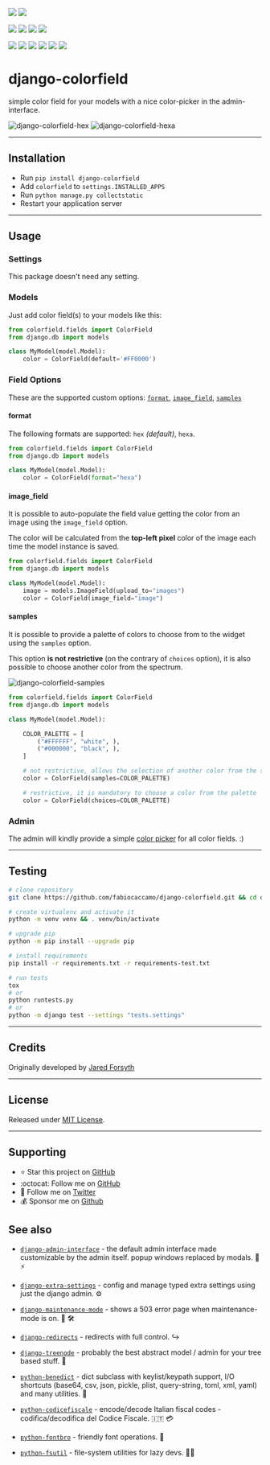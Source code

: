 [![](https://img.shields.io/pypi/pyversions/django-colorfield.svg?color=3776AB&logo=python&logoColor=white)](https://www.python.org/)
[![](https://img.shields.io/pypi/djversions/django-colorfield?color=0C4B33&logo=django&logoColor=white&label=django)](https://www.djangoproject.com/)

[![](https://img.shields.io/pypi/v/django-colorfield.svg?color=blue&logo=pypi&logoColor=white)](https://pypi.org/project/django-colorfield/)
[![](https://pepy.tech/badge/django-colorfield/month)](https://pepy.tech/project/django-colorfield)
[![](https://img.shields.io/github/stars/fabiocaccamo/django-colorfield?logo=github)](https://github.com/fabiocaccamo/django-colorfield/)
[![](https://img.shields.io/pypi/l/django-colorfield.svg?color=blue)](https://github.com/fabiocaccamo/django-colorfield/blob/master/LICENSE.txt)

[![](https://results.pre-commit.ci/badge/github/fabiocaccamo/django-colorfield/master.svg)](https://results.pre-commit.ci/latest/github/fabiocaccamo/django-colorfield/master)
[![](https://img.shields.io/github/workflow/status/fabiocaccamo/django-colorfield/Test%20package?label=build&logo=github)](https://github.com/fabiocaccamo/django-colorfield)
[![](https://img.shields.io/codecov/c/gh/fabiocaccamo/django-colorfield?logo=codecov)](https://codecov.io/gh/fabiocaccamo/django-colorfield)
[![](https://img.shields.io/codacy/grade/194566618f424a819ce43450ea0af081?logo=codacy)](https://www.codacy.com/app/fabiocaccamo/django-colorfield)
[![](https://img.shields.io/codeclimate/maintainability/fabiocaccamo/django-colorfield?logo=code-climate)](https://codeclimate.com/github/fabiocaccamo/django-colorfield/)
[![](https://img.shields.io/badge/code%20style-black-000000.svg)](https://github.com/psf/black)

# django-colorfield
simple color field for your models with a nice color-picker in the admin-interface.

![django-colorfield-hex](https://user-images.githubusercontent.com/7900305/104512324-51ed0f80-55ee-11eb-9144-de03d922c2ce.png)
![django-colorfield-hexa](https://user-images.githubusercontent.com/7900305/104512063-ec991e80-55ed-11eb-95b6-9174ac3f4f38.png)

---

## Installation
-   Run `pip install django-colorfield`
-   Add `colorfield` to `settings.INSTALLED_APPS`
-   Run `python manage.py collectstatic`
-   Restart your application server

---

## Usage

### Settings
This package doesn't need any setting.

### Models
Just add color field(s) to your models like this:

```python
from colorfield.fields import ColorField
from django.db import models

class MyModel(model.Model):
    color = ColorField(default='#FF0000')
```

### Field Options
These are the supported custom options: [`format`](#format), [`image_field`](#image_field), [`samples`](#samples)

#### format

The following formats are supported: `hex` *(default)*, `hexa`.

```python
from colorfield.fields import ColorField
from django.db import models

class MyModel(model.Model):
    color = ColorField(format="hexa")
```

#### image_field

It is possible to auto-populate the field value getting the color from an image using the `image_field` option.

The color will be calculated from the **top-left pixel** color of the image each time the model instance is saved.

```python
from colorfield.fields import ColorField
from django.db import models

class MyModel(model.Model):
    image = models.ImageField(upload_to="images")
    color = ColorField(image_field="image")
```

#### samples

It is possible to provide a palette of colors to choose from to the widget using the `samples` option.

This option **is not restrictive** (on the contrary of `choices` option), it is also possible to choose another color from the spectrum.

![django-colorfield-samples](https://user-images.githubusercontent.com/7900305/104512178-194d3600-55ee-11eb-8cba-91cca156da06.png)

```python
from colorfield.fields import ColorField
from django.db import models

class MyModel(model.Model):

    COLOR_PALETTE = [
        ("#FFFFFF", "white", ),
        ("#000000", "black", ),
    ]

    # not restrictive, allows the selection of another color from the spectrum.
    color = ColorField(samples=COLOR_PALETTE)

    # restrictive, it is mandatory to choose a color from the palette
    color = ColorField(choices=COLOR_PALETTE)
```

### Admin
The admin will kindly provide a simple [color picker](http://jscolor.com/) for all color fields. :)

---

## Testing
```bash
# clone repository
git clone https://github.com/fabiocaccamo/django-colorfield.git && cd django-colorfield

# create virtualenv and activate it
python -m venv venv && . venv/bin/activate

# upgrade pip
python -m pip install --upgrade pip

# install requirements
pip install -r requirements.txt -r requirements-test.txt

# run tests
tox
# or
python runtests.py
# or
python -m django test --settings "tests.settings"
```
---

## Credits
Originally developed by [Jared Forsyth](https://github.com/jaredly)

---

## License
Released under [MIT License](LICENSE.txt).

---

## Supporting

- :star: Star this project on [GitHub](https://github.com/fabiocaccamo/django-colorfield)
- :octocat: Follow me on [GitHub](https://github.com/fabiocaccamo)
- :blue_heart: Follow me on [Twitter](https://twitter.com/fabiocaccamo)
- :moneybag: Sponsor me on [Github](https://github.com/sponsors/fabiocaccamo)

## See also

- [`django-admin-interface`](https://github.com/fabiocaccamo/django-admin-interface) - the default admin interface made customizable by the admin itself. popup windows replaced by modals. 🧙 ⚡

- [`django-extra-settings`](https://github.com/fabiocaccamo/django-extra-settings) - config and manage typed extra settings using just the django admin. ⚙️

- [`django-maintenance-mode`](https://github.com/fabiocaccamo/django-maintenance-mode) - shows a 503 error page when maintenance-mode is on. 🚧 🛠️

- [`django-redirects`](https://github.com/fabiocaccamo/django-redirects) - redirects with full control. ↪️

- [`django-treenode`](https://github.com/fabiocaccamo/django-treenode) - probably the best abstract model / admin for your tree based stuff. 🌳

- [`python-benedict`](https://github.com/fabiocaccamo/python-benedict) - dict subclass with keylist/keypath support, I/O shortcuts (base64, csv, json, pickle, plist, query-string, toml, xml, yaml) and many utilities. 📘

- [`python-codicefiscale`](https://github.com/fabiocaccamo/python-codicefiscale) - encode/decode Italian fiscal codes - codifica/decodifica del Codice Fiscale. 🇮🇹 💳

- [`python-fontbro`](https://github.com/fabiocaccamo/python-fontbro) - friendly font operations. 🧢

- [`python-fsutil`](https://github.com/fabiocaccamo/python-fsutil) - file-system utilities for lazy devs. 🧟‍♂️

